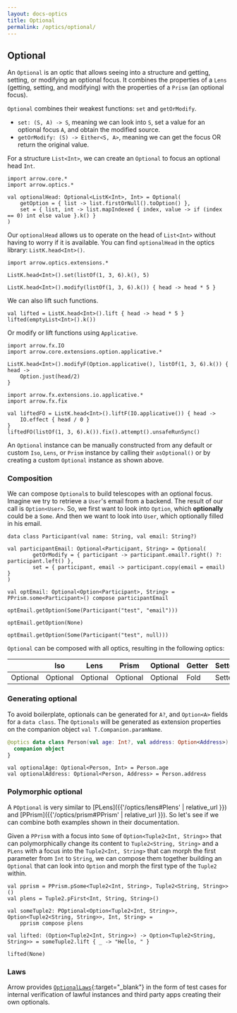 ```yaml
---
layout: docs-optics
title: Optional
permalink: /optics/optional/
---
```


## Optional


An `Optional` is an optic that allows seeing into a structure and getting, setting, or modifying an optional focus.
It combines the properties of a `Lens` (getting, setting, and modifying) with the properties of a `Prism` (an optional focus).

`Optional` combines their weakest functions: `set` and `getOrModify`.

* `set: (S, A) -> S`, meaning we can look into `S`, set a value for an optional focus `A`, and obtain the modified source.
* `getOrModify: (S) -> Either<S, A>`, meaning we can get the focus OR return the original value.

For a structure `List<Int>`, we can create an `Optional` to focus an optional head `Int`.

```kotlin:ank
import arrow.core.*
import arrow.optics.*

val optionalHead: Optional<ListK<Int>, Int> = Optional(
    getOption = { list -> list.firstOrNull().toOption() },
    set = { list, int -> list.mapIndexed { index, value -> if (index == 0) int else value }.k() }
)
```

Our `optionalHead` allows us to operate on the head of `List<Int>` without having to worry if it is available. You can find `optionalHead` in the optics library: `ListK.head<Int>()`.

```kotlin:ank
import arrow.optics.extensions.*

ListK.head<Int>().set(listOf(1, 3, 6).k(), 5)
```
```kotlin:ank
ListK.head<Int>().modify(listOf(1, 3, 6).k()) { head -> head * 5 }
```

We can also lift such functions.

```kotlin:ank
val lifted = ListK.head<Int>().lift { head -> head * 5 }
lifted(emptyList<Int>().k())
```

Or modify or lift functions using `Applicative`.

```kotlin:ank
import arrow.fx.IO
import arrow.core.extensions.option.applicative.*

ListK.head<Int>().modifyF(Option.applicative(), listOf(1, 3, 6).k()) { head ->
    Option.just(head/2)
}
```
```kotlin:ank
import arrow.fx.extensions.io.applicative.*
import arrow.fx.fix

val liftedFO = ListK.head<Int>().liftF(IO.applicative()) { head ->
    IO.effect { head / 0 }
}
liftedFO(listOf(1, 3, 6).k()).fix().attempt().unsafeRunSync()
```

An `Optional` instance can be manually constructed from any default or custom `Iso`, `Lens`, or `Prism` instance by calling their `asOptional()` or by creating a custom `Optional` instance as shown above.

### Composition

We can compose `Optional`s to build telescopes with an optional focus. Imagine we try to retrieve a `User`'s email from a backend. The result of our call is `Option<User>`. So, we first want to look into `Option`, which **optionally** could be a `Some`. And then we want to look into `User`, which optionally filled in his email.

```kotlin:ank
data class Participant(val name: String, val email: String?)

val participantEmail: Optional<Participant, String> = Optional(
        getOrModify = { participant -> participant.email?.right() ?: participant.left() },
        set = { participant, email -> participant.copy(email = email) }
)

val optEmail: Optional<Option<Participant>, String> = PPrism.some<Participant>() compose participantEmail

optEmail.getOption(Some(Participant("test", "email")))
```
```kotlin:ank
optEmail.getOption(None)
```
```kotlin:ank
optEmail.getOption(Some(Participant("test", null)))
```

`Optional` can be composed with all optics, resulting in the following optics:

|   | Iso | Lens | Prism | Optional | Getter | Setter | Fold | Traversal |
| --- | --- | --- | --- | --- | --- | --- | --- | --- |
| Optional | Optional | Optional | Optional | Optional | Fold | Setter | Fold | Traversal |

### Generating optional

To avoid boilerplate, optionals can be generated for `A?`, and `Option<A>` fields for a `data class`.
The `Optionals` will be generated as extension properties on the companion object `val T.Companion.paramName`.

```kotlin
@optics data class Person(val age: Int?, val address: Option<Address>) {
  companion object
}
```
```kotlin:ank:silent
val optionalAge: Optional<Person, Int> = Person.age
val optionalAddress: Optional<Person, Address> = Person.address
```

### Polymorphic optional

A `POptional` is very similar to [PLens]({{'/optics/lens#Plens' | relative_url }}) and [PPrism]({{'/optics/prism#PPrism' | relative_url }}). So let's see if we can combine both examples shown in their documentation.

Given a `PPrism` with a focus into `Some` of `Option<Tuple2<Int, String>>` that can polymorphically change its content to `Tuple2<String, String>` and a `PLens` with a focus into the `Tuple2<Int, String>` that can morph the first parameter from `Int` to `String`, we can compose them together building an `Optional` that can look into `Option` and morph the first type of the `Tuple2` within.

```kotlin:ank
val pprism = PPrism.pSome<Tuple2<Int, String>, Tuple2<String, String>>()
val plens = Tuple2.pFirst<Int, String, String>()

val someTuple2: POptional<Option<Tuple2<Int, String>>, Option<Tuple2<String, String>>, Int, String> =
    pprism compose plens

val lifted: (Option<Tuple2<Int, String>>) -> Option<Tuple2<String, String>> = someTuple2.lift { _ -> "Hello, " }
```
```kotlin:ank
lifted(None)
```

### Laws

Arrow provides [`OptionalLaws`][optional_laws_source]{:target="_blank"} in the form of test cases for internal verification of lawful instances and third party apps creating their own optionals.

[optional_laws_source]: https://github.com/arrow-kt/arrow/blob/master/modules/core/arrow-test/src/main/kotlin/arrow/test/laws/OptionalLaws.kt
